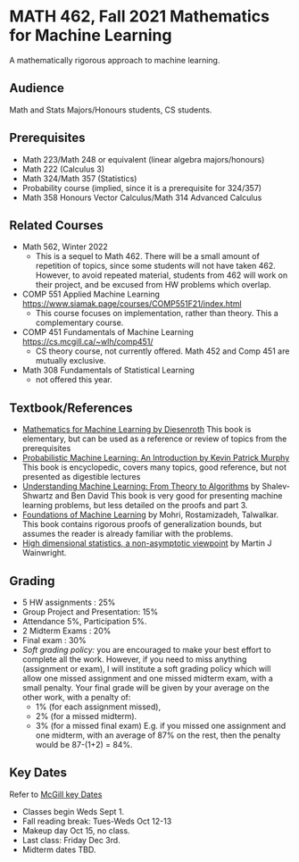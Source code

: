 #   MATH 462, Fall 2021 Mathematics for Machine Learning
A mathematically rigorous approach to machine learning.

## Audience
Math and Stats Majors/Honours students, CS students.

## Prerequisites
- Math 223/Math 248 or equivalent (linear algebra majors/honours)
- Math 222 (Calculus 3)
- Math 324/Math 357 (Statistics)
- Probability course (implied, since it is a prerequisite for 324/357)
- Math 358 Honours Vector Calculus/Math 314 Advanced Calculus

## Related Courses

- Math 562, Winter 2022
  - This is a sequel to Math 462.  There will be a small amount of repetition of topics, since some students will not have taken 462.  However, to avoid repeated material, students from 462 will work on their project, and be excused from HW problems which overlap.
- COMP 551 Applied Machine Learning https://www.siamak.page/courses/COMP551F21/index.html
  - This course focuses on implementation, rather than theory.  This a complementary course.
- COMP 451 Fundamentals of Machine Learning  https://cs.mcgill.ca/~wlh/comp451/
  - CS theory course, not currently offered.  Math 452 and Comp 451 are mutually exclusive.
- Math 308 Fundamentals of Statistical Learning
  - not offered this year.

## Textbook/References

-   [Mathematics for Machine Learning by Diesenroth](https://mml-book.github.io/) This book is elementary, but can be used as a reference or review of topics from the prerequisites
-   [Probabilistic Machine Learning: An Introduction by Kevin Patrick Murphy](https://probml.github.io/pml-book/book1.html) This book is encyclopedic, covers many topics, good reference, but not presented as digestible lectures
-   [Understanding Machine Learning: From Theory to Algorithms](https://www.cs.huji.ac.il/~shais/UnderstandingMachineLearning/) by Shalev-Shwartz and Ben David  This book is very good for presenting machine learning problems, but less detailed on the proofs and part 3.
-   [Foundations of Machine Learning](https://cs.nyu.edu/~mohri/mlbook/) by Mohri, Rostamizadeh, Talwalkar. This book contains rigorous proofs of generalization bounds, but assumes the reader is already familiar with the problems.
-   [High dimensional statistics, a non-asymptotic viewpoint](https://people.eecs.berkeley.edu/~wainwrig/) by Martin J Wainwright.

## Grading
- 5 HW assignments : 25%
- Group Project and Presentation: 15%
- Attendance 5%, Participation 5%.
- 2 Midterm Exams : 20%
- Final exam : 30%
- *Soft grading policy:* you are encouraged to make your best effort to complete all the work.  However, if you need to miss anything (assignment or exam), I will institute a soft grading policy which will allow one missed assignment and one missed midterm exam, with a small penalty.    Your final grade will be given by your average on the other work, with a penalty of:
  -   1% (for each assignment missed),
  -   2% (for a missed midterm).   
  -   3% (for a missed final exam)
E.g. if you missed one assignment and one midterm, with an average of 87% on the rest, then the penalty would be 87-(1+2) = 84%.  

## Key Dates
Refer to [McGill key Dates](https://www.mcgill.ca/importantdates/key-dates#Fall_2021)
- Classes begin Weds Sept 1.
- Fall reading break: Tues-Weds Oct 12-13
- Makeup day Oct 15, no class.  
- Last class: Friday Dec 3rd.
- Midterm dates TBD.
